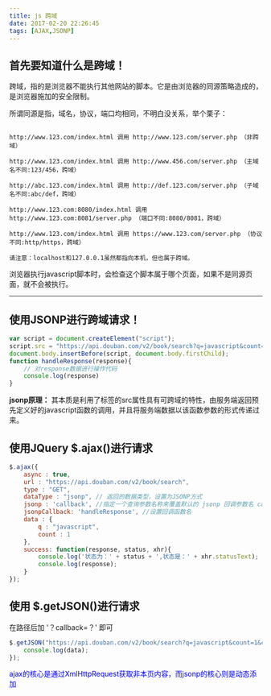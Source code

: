 ```yaml
---
title: js 跨域
date: 2017-02-20 22:26:45
tags: [AJAX,JSONP]
---
```


##  首先要知道什么是跨域！
<!-- more -->
跨域，指的是浏览器不能执行其他网站的脚本。它是由浏览器的同源策略造成的，是浏览器施加的安全限制。

所谓同源是指，域名，协议，端口均相同，不明白没关系，举个栗子：

```

http://www.123.com/index.html 调用 http://www.123.com/server.php （非跨域）

http://www.123.com/index.html 调用 http://www.456.com/server.php （主域名不同:123/456，跨域）

http://abc.123.com/index.html 调用 http://def.123.com/server.php （子域名不同:abc/def，跨域）

http://www.123.com:8080/index.html 调用 http://www.123.com:8081/server.php （端口不同:8080/8081，跨域）

http://www.123.com/index.html 调用 https://www.123.com/server.php （协议不同:http/https，跨域）

请注意：localhost和127.0.0.1虽然都指向本机，但也属于跨域。
```

浏览器执行javascript脚本时，会检查这个脚本属于哪个页面，如果不是同源页面，就不会被执行。

------------
## 使用JSONP进行跨域请求！

```javascript
var script = document.createElement("script");
script.src = "https://api.douban.com/v2/book/search?q=javascript&count=1&callback=handleResponse";
document.body.insertBefore(script, document.body.firstChild);
function handleResponse(response){
    // 对response数据进行操作代码
    console.log(response)
}
```

**jsonp原理：**
其本质是利用了标签的src属性具有可跨域的特性，由服务端返回预先定义好的javascript函数的调用，并且将服务端数据以该函数参数的形式传递过来。

## 使用JQuery $.ajax()进行请求
```javascript
$.ajax({
    async : true,
    url : "https://api.douban.com/v2/book/search",
    type : "GET",
    dataType : "jsonp", // 返回的数据类型，设置为JSONP方式
    jsonp : 'callback', //指定一个查询参数名称来覆盖默认的 jsonp 回调参数名 callback
    jsonpCallback: 'handleResponse', //设置回调函数名
    data : {
        q : "javascript",
        count : 1
    },
    success: function(response, status, xhr){
        console.log('状态为：' + status + ',状态是：' + xhr.statusText);
        console.log(response);
    }
});
```
## 使用 $.getJSON()进行请求
在路径后加  '？callback=？'  即可
```javascript
$.getJSON("https://api.douban.com/v2/book/search?q=javascript&count=1&callback=?", function(data){
    console.log(data);
});
```
<p style="color:blue">ajax的核心是通过XmlHttpRequest获取非本页内容，而jsonp的核心则是动态添加<script>标签来调用服务器提供的js脚本。</p>

<p style="color:green">ajax与jsonp的区别不在于是否跨域，ajax通过服务端代理一样可以实现跨域，jsonp本身也不排斥同域的数据的获取。</p>

*本文参考https://blog.csdn.net/u014607184/article/details/52027879